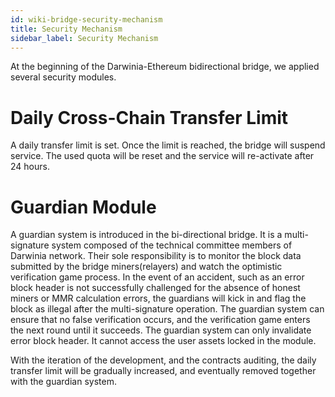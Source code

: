 ```yaml
---
id: wiki-bridge-security-mechanism
title: Security Mechanism
sidebar_label: Security Mechanism
---
```

At the beginning of the Darwinia-Ethereum bidirectional bridge, we applied several security modules.

# Daily Cross-Chain Transfer Limit

A daily transfer limit is set.  Once the limit is reached, the bridge will suspend service.  The used quota will be reset and the service will re-activate after 24 hours.

# Guardian Module

A guardian system is introduced in the bi-directional bridge.  It is a multi-signature system composed of the technical committee members of Darwinia network. Their sole responsibility is to monitor the block data submitted by the bridge miners(relayers) and watch the optimistic verification game process. In the event of an accident, such as an error block header is not successfully challenged for the absence of honest miners or MMR calculation errors, the guardians will kick in and flag the block as illegal after the multi-signature operation. The guardian system can ensure that no false verification occurs, and the verification game enters the next round until it succeeds. The guardian system can only invalidate error block header.  It cannot access the user assets locked in the module.

With the iteration of the development, and the contracts auditing, the daily transfer limit will be gradually increased, and eventually removed together with the guardian system.
